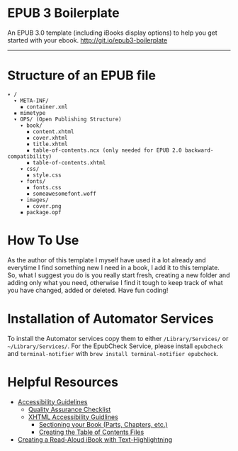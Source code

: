 EPUB 3 Boilerplate
==================
An EPUB 3.0 template (including iBooks display options) to help you get started with your ebook.
http://git.io/epub3-boilerplate

---


# Structure of an EPUB file

    ▾ /
      ▾ META-INF/
        ▪ container.xml
      ▪ mimetype
      ▾ OPS/ (Open Publishing Structure)
        ▾ book/
          ▪ content.xhtml
          ▪ cover.xhtml
          ▪ title.xhtml
          ▪ table-of-contents.ncx (only needed for EPUB 2.0 backward-compatibility)
          ▪ table-of-contents.xhtml
        ▾ css/
          ▪ style.css
        ▾ fonts/
          ▪ fonts.css
          ▪ someawesomefont.woff
        ▾ images/
          ▪ cover.png
        ▪ package.opf


# How To Use

As the author of this template I myself have used it a lot already and everytime I find something new I need in a book, I add it to this template. So, what I suggest you do is you really start fresh, creating a new folder and adding only what you need, otherwise I find it tough to keep track of what you have changed, added or deleted. Have fun coding!

# Installation of Automator Services

To install the Automator services copy them to either `/Library/Services/` or `~/Library/Services/`. For the EpubCheck Service, please install `epubcheck` and `terminal-notifier` with `brew install terminal-notifier epubcheck`.

# Helpful Resources

- [Accessibility Guidelines](http://idpf.org/accessibility/guidelines/nav.php)
  - [Quality Assurance Checklist](http://idpf.org/accessibility/guidelines/content/qa/qa-checklist.php)
  - [XHTML Accessibility Guidlines](http://idpf.org/accessibility/guidelines/content/xhtml/nav.php)
    - [Sectioning your Book (Parts, Chapters, etc.)](http://idpf.org/accessibility/guidelines/content/xhtml/sections.php)
    - [Creating the Table of Contents Files](http://idpf.org/accessibility/guidelines/content/xhtml/toc.php)
- [Creating a Read-Aloud iBook with Text-Highlightning](http://futurejones.com/easyepub/tutorials/read-aloud-text-highlighting/)